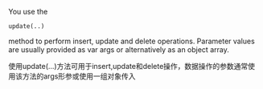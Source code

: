 You use the

`update(..)`

method to perform insert, update and delete operations. Parameter values are usually provided as var args or alternatively as an object array.



使用update\(...\)方法可用于insert,update和delete操作，数据操作的参数通常使用该方法的args形参或使用一组对象传入



